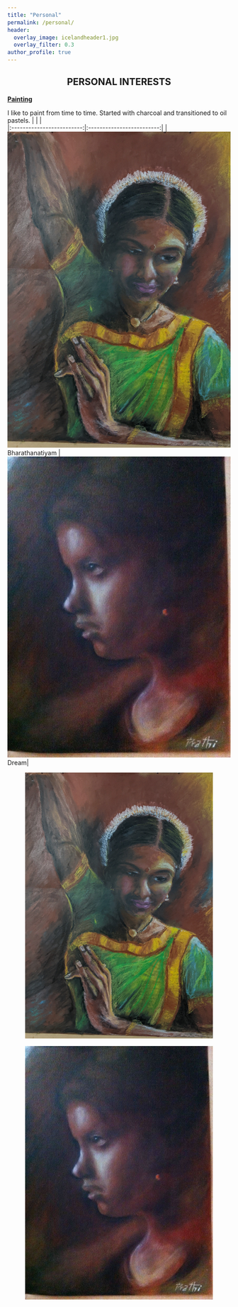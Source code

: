 ```yaml
---
title: "Personal"
permalink: /personal/
header:
  overlay_image: icelandheader1.jpg
  overlay_filter: 0.3
author_profile: true
---
```

## **<center>PERSONAL INTERESTS</center>**
<ins><b>Painting</b></ins>

I like to paint from time to time. Started with charcoal and transitioned to oil pastels.
| | |<br>
|:-------------------------:|:-------------------------:|
|<img width="1604" alt="bharathanatiyam" src="../images/painting_dance.jpg">  Bharathanatiyam |  <img width="1604" alt="girl" src="../images/girl.jpg"> Dream|

<body>
 <div class="container">
  <div class=”gallery”>
  <figure class=”gallery__item gallery__item--1">
    <img src="../images/painting_dance.jpg" class="gallery__img" alt="Bharatham">
  </figure>
  <figure class="gallery__item gallery__item--2">
    <img src="../images/girl.jpg" class="gallery__img" alt="Dream">
  </figure>
</div>
</div>
</body>
